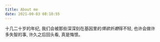 ```yaml
---
title: About me
date: 2021-09-03 08:10:55
---
```






十几二十岁的年纪, 我们会被那些深深刻在基因里的*情欲折磨*得不轻, 也许会做许多失智的事, 许久之后回头看, 真是悔恨。

